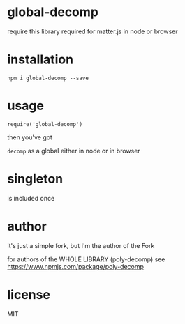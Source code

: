 # global-decomp

require this library required for matter.js in node or browser

# installation

`npm i global-decomp --save`

# usage

`require('global-decomp')`

then you've got

`decomp` as a global either in node or in browser

# singleton

is included once

# author

it's just a simple fork, but I'm the author of the Fork

for authors of the WHOLE LIBRARY (poly-decomp) see https://www.npmjs.com/package/poly-decomp

# license

MIT
